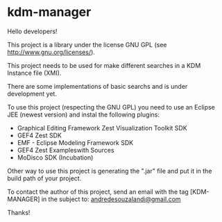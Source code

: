 # kdm-manager

Hello developers!

This project is a library under the license GNU GPL (see http://www.gnu.org/licenses/).

This project needs to be used for make different searches in a KDM Instance file (XMI).

There are some implementations of basic searchs and is under development yet.

To use this project (respecting the GNU GPL) you need to use an Eclipse JEE (newest version) and instal the following plugins:

- Graphical Editing Framework Zest Visualization Toolkit SDK
- GEF4 Zest SDK
- EMF - Eclipse Modeling Framework SDK
- GEF4 Zest Exampleswith Sources
- MoDisco SDK (Incubation)

Other way to use this project is generating the ".jar" file and put it in the build path of your project.

To contact the author of this project, send an email with the tag [KDM-MANAGER] in the subject to:
	andredesouzalandi@gmail.com 

Thanks!